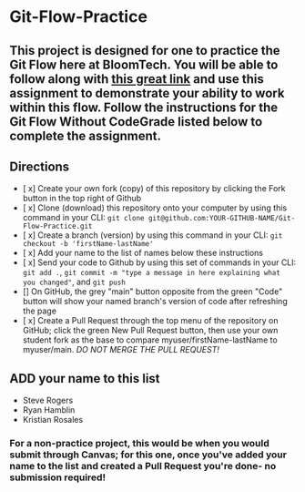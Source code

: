 # Git-Flow-Practice

## This project is designed for one to practice the Git Flow here at BloomTech. You will be able to follow along with [this great link](https://bloomtech.notion.site/bloomtech/BloomTech-Git-Flow-Step-by-step-269f68ae3bf64eb689a8328715a179f9) and use this assignment to demonstrate your ability to work within this flow. Follow the instructions for the Git Flow Without CodeGrade listed below to complete the assignment.

## Directions

- [ x] Create your own fork (copy) of this repository by clicking the Fork button in the top right of Github
- [ x] Clone (download) this repository onto your computer by using this command in your CLI: `git clone git@github.com:YOUR-GITHUB-NAME/Git-Flow-Practice.git`
- [ x] Create a branch (version) by using this command in your CLI: `git checkout -b 'firstName-lastName'`
- [ x] Add your name to the list of names below these instructions
- [ x] Send your code to Github by using this set of commands in your CLI: `git add .`, `git commit -m "type a message in here explaining what you changed"`, and `git push`
- [] On GitHub, the grey "main" button opposite from the green "Code" button will show your named branch's version of code after refreshing the page
- [ x] Create a Pull Request through the top menu of the repository on GitHub; click the green New Pull Request button, then use your own student fork as the base to compare myuser/firstName-lastName to myuser/main. *DO NOT MERGE THE PULL REQUEST!*


## ADD your name to this list
- Steve Rogers
- Ryan Hamblin
- Kristian Rosales 

### For a non-practice project, this would be when you would submit through Canvas; for this one, once you've added your name to the list and created a Pull Request you're done- no submission required!
